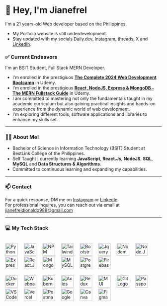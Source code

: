 # 👋 Hey, I'm Jianefrel
<!--<a href="https://app.daily.dev/jianefrel"><img src="https://api.daily.dev/devcards/v2/ZZLpdij3xSX9bASldSl3o.png?type=default&r=sjb" width="356" alt="JianefrelDionaldo's Dev Card"/></a> -->


I'm a 21 years-old Web developer based on the Philippines.
- My Porfolio website is still underdevelopment.
- Stay updated with my socials [Daily.dev](https://app.daily.dev/jianefrel), [Instagram](https://www.instagram.com/jn_devz/), [threads](https://www.threads.net/@jn_devz), [X](https://x.com/Jianefrel_D) and [LinkedIn](https://www.linkedin.com/in/jianefrel-dionaldo/).

### ✅ Current Endeavors
I'm an BSIT Student, Full Stack MERN Developer. 
- I'm enrolled in the prestigiuos [**The Complete 2024 Web Development Bootcamp**](https://www.udemy.com/course/the-complete-web-development-bootcamp/?kw=The+complete+2024&src=sac&couponCode=ST10MT8624) in Udemy.
- I'm enrolled in the prestigious [**React, NodeJS, Express & MongoDB - The MERN Fullstack Guide**](https://www.udemy.com/course/react-nodejs-express-mongodb-the-mern-fullstack-guide/?kw=React%2C+NodeJS%2C+Express+%26+MongoDB+-+The+MERN+Fullstack+Guide&src=sac&couponCode=ST10MT8624) in Udemy.
- I am committed to mastering not only the fundamentals taught in my academic curriculum but also gaining practical insights and hands-on experience from the dynamic world of web development.
- I'm exploring different tools, software applications and libraries to enhance my skills set. 
 
--- 
### 👨‍💻 About Me!
- Bachelor of Science in Information Technology (BSIT) Student at BestLink College of the Philippines.
- Self Taught | currently learning **JavaScript**, **React.Js**, **NodeJS**, **SQL**, **MySQL** and **Data Structures & Algorithms**.
- Committed to continuous learning and expanding my capabilities.

---

### 📫 Contact

For a quick response, DM me on [Instagram](https://www.instagram.com/jian.dionaldo/) or [LinkedIn](https://www.linkedin.com/in/jianefrel-dionaldo/).<br>
For professional inquires, you can reach out via email at [jianefreldionaldo988@gmail.com](mailto:jianefreldionaldo988@gmail.com) 

---

### 💻  My Tech Stack

<br clear="both">

<div align="left">
 <a href="https://www.python.org/" target="_blank"><img src="https://cdn.jsdelivr.net/gh/devicons/devicon@latest/icons/python/python-original.svg" height="40" alt="Python Logo" /></a>
 <img width="12" />
 <a href="https://www.javascript.com/" target="_blank"><img src="https://cdn.jsdelivr.net/gh/devicons/devicon@latest/icons/javascript/javascript-original.svg" height="40" alt="JavaScript Logo" /></a>
 <img width="12" />
 <a href="https://www.npmjs.com/" target="_blank"><img src="https://cdn.jsdelivr.net/gh/devicons/devicon@latest/icons/npm/npm-original-wordmark.svg" height="40" alt="NPM Logoa" /></a>
 <img width="12" />
 <a href="https://tailwindcss.com/" target="_blank"><img src="https://cdn.jsdelivr.net/gh/devicons/devicon@latest/icons/tailwindcss/tailwindcss-original.svg" height="40" alt="Tailwind CSS Logo" /></a>
 <img width="12" />
 <a href="https://getbootstrap.com/" target="_blank"><img src="https://cdn.jsdelivr.net/gh/devicons/devicon@latest/icons/bootstrap/bootstrap-original.svg" height="40" alt="Bootstrap Logo" /></a>
 <img width="12" />
 <a href="https://jquery.com/" target="_blank"><img src="https://cdn.jsdelivr.net/gh/devicons/devicon@latest/icons/jquery/jquery-original.svg" height="40" alt="Jquery Logo" /></a>
 <img width="12" />
 <a href="https://nodemon.io/" target="_blank"><img src="https://cdn.jsdelivr.net/gh/devicons/devicon@latest/icons/nodemon/nodemon-original.svg" height="40" alt="Nodemon Logo" /></a>
 <img width="12" />
 <a href="https://nodejs.org/en" target="_blank"><img src="https://cdn.jsdelivr.net/gh/devicons/devicon@latest/icons/nodejs/nodejs-original.svg" height="40" alt="Node.Js Logo" /></a>
 <img width="12" />
 <a href="https://expressjs.com/" target="_blank"><img src="https://cdn.jsdelivr.net/gh/devicons/devicon@latest/icons/express/express-original.svg" height="40" alt="Express.Js Logo" /></a>
 <img width="12" />
 <a href="https://react.dev/" target="_blank"><img src="https://cdn.jsdelivr.net/gh/devicons/devicon@latest/icons/react/react-original.svg" height="40" alt="React.Js Logo"/></a>
 <img width="12" />
 <a href="https://www.mongodb.com/" target="_blank"><img src="https://cdn.jsdelivr.net/gh/devicons/devicon@latest/icons/mongodb/mongodb-original.svg" height="40" alt="MongoDB Logo" /></a>
 <img width="12" />
 <a href="https://www.mysql.com/" target="_blank"><img src="https://cdn.jsdelivr.net/gh/devicons/devicon@latest/icons/mysql/mysql-original.svg" height="40" alt="MySQL Logo" /></a>
 <img width="12" />
 <a href="https://www.postgresql.org/" target="_blank"><img src="https://cdn.jsdelivr.net/gh/devicons/devicon@latest/icons/postgresql/postgresql-original.svg" height="40" alt="PostgreSQL Logo" /></a>
 <img width="12" />
 <a href="https://firebase.google.com/" target="_blank"><img src="https://cdn.jsdelivr.net/gh/devicons/devicon@latest/icons/firebase/firebase-original.svg" height="40" alt="Firebase Logo" /></a>
 <br clear="both">
 <br clear="both">
 <a href="https://www.docker.com/" target="_blank"><img src="https://cdn.jsdelivr.net/gh/devicons/devicon@latest/icons/docker/docker-original.svg" height="40" alt="Docker Logo" /></a>
 <img width="12" />
 <a href="https://webpack.js.org/" target="_blank"><img src="https://cdn.jsdelivr.net/gh/devicons/devicon@latest/icons/webpack/webpack-original.svg" height="40" alt="Webpack logo" /></a>
 <img width="12" />
 <a href="https://kubernetes.io/" target="_blank"><img src="https://cdn.jsdelivr.net/gh/devicons/devicon@latest/icons/kubernetes/kubernetes-original.svg" height="40" alt="Kubernetes Logo" /></a>
 <img width="12" />
 <a href="https://axios-http.com/" target="_blank"><img src="https://cdn.jsdelivr.net/gh/devicons/devicon@latest/icons/axios/axios-plain.svg" height="40" alt="Axios Logo" /></a>
 <img width="12" />
 <a href="https://redux.js.org/" target="_blank"><img src="https://cdn.jsdelivr.net/gh/devicons/devicon@latest/icons/redux/redux-original.svg" height="40" alt="Redux Logo" /></a>
 <img width="12" />
 <a href="https://mui.com/" target="_blank"><img src="https://cdn.jsdelivr.net/gh/devicons/devicon@latest/icons/materialui/materialui-original.svg" height="40" alt="MUI Logo" /></a>
 <img width="12" />
 <a href="https://git-scm.com/" target="_blank"><img src="https://cdn.jsdelivr.net/gh/devicons/devicon@latest/icons/git/git-original.svg" height="40" alt="Git Logo" /></a>
 <img width="12" />
 <a href="https://www.passportjs.org/" target="_blank"><img src="https://seeklogo.com/images/P/passport-logo-16D89B2F37-seeklogo.com.png" height="40" alt="Passport Js Logo" /></a>
 <img width="12" />
 <a href="https://code.visualstudio.com/" target="_blank"><img src="https://cdn.jsdelivr.net/gh/devicons/devicon@latest/icons/vscode/vscode-original.svg" height="40" alt="VSCode Logo" /></a>
 <img width="12" />
 <a href="https://vercel.com/" target="_blank"><img src="https://cdn.jsdelivr.net/gh/devicons/devicon@latest/icons/vercel/vercel-original.svg" height="40" alt="Vercel Logo" /></a>
 <img width="12" />
 <a href="https://www.postman.com/" target="_blank"><img src="https://cdn.jsdelivr.net/gh/devicons/devicon@latest/icons/postman/postman-original.svg" height="40" alt="Postman Logo" /></a>
 <img width="12" />
 <a href="https://cloud.google.com/" target="_blank"><img src="https://cdn.jsdelivr.net/gh/devicons/devicon@latest/icons/googlecloud/googlecloud-original.svg" height="40" alt="Google Cloud Logo" /></a>
 <img width="12" />
 <a href="https://www.canva.com/" target="_blank"><img src="https://cdn.jsdelivr.net/gh/devicons/devicon@latest/icons/canva/canva-original.svg" height="40" alt="Canva Logo" /></a>
 <img width="12" />
 <a href="https://www.figma.com/" target="_blank"><img src="https://cdn.jsdelivr.net/gh/devicons/devicon@latest/icons/figma/figma-original.svg" height="40" alt="Figma Logo" /></a>
</div>

<!--
![HTML5](https://img.shields.io/badge/html5-%23E34F26.svg?style=for-the-badge&logo=html5&logoColor=white)
![CSS3](https://img.shields.io/badge/css3-%231572B6.svg?style=for-the-badge&logo=css3&logoColor=white)
![JavaScript](https://img.shields.io/badge/javascript-%23323330.svg?style=for-the-badge&logo=javascript&logoColor=%23F7DF1E)
![JQuery](https://img.shields.io/badge/jquery-%23131B28.svg?style=for-the-badge&logo=jquery&logoColor=%2378cff5)
![Bootstrap](https://img.shields.io/badge/bootstrap-%23563D7C.svg?style=for-the-badge&logo=bootstrap&logoColor=white)
![TailwindCSS](https://img.shields.io/badge/tailwind%20css-%2338B2AC.svg?style=for-the-badge&logo=tailwind-css&logoColor=white)
![React](https://img.shields.io/badge/react-%2320232a.svg?style=for-the-badge&logo=react&logoColor=%2361DAFB)
![Node JS](https://img.shields.io/badge/Node%20JS-black?style=for-the-badge&logo=node.js&logoColor=green)
![NPM](https://img.shields.io/badge/NPM-%23CC3534?style=for-the-badge&logo=npm&logoColor=white)
![MySQL](https://img.shields.io/badge/MySQL-%2300758F?style=for-the-badge&logo=MySql&logoColor=white)
![Figma](https://img.shields.io/badge/figma-6527BE.svg?style=for-the-badge&logo=figma&logoColor=white)
![Git](https://img.shields.io/badge/git-%232b3137.svg?style=for-the-badge&logo=git&logoColor=%23F1502F)
![Github](https://img.shields.io/badge/github-%2324292d.svg?style=for-the-badge&logo=github&logoColor=%23ffffff)

-->

<!--
---
### 🚀  Top Lang

![Top Langs](https://github-readme-stats.vercel.app/api/top-langs/?username=JianefrelDionaldo&layout=compact&theme=light) <br>
-->

<!--
---
### 📊  Github Metrics
  <img src="https://github-readme-stats.vercel.app/api?username=JianefrelDionaldo&theme=tokyonight&show_icons=true&hide_border=true&count_private=true" alt="Err-Stats"/>
  <img src="https://github-readme-streak-stats.herokuapp.com?user=JianefrelDionaldo&theme=tokyonight&hide_border=true" alt="Err-stats"/> <br>

---

### 👨‍💻  Profile Visits:

![Profile Views](https://komarev.com/ghpvc/?username=jianefreldionaldo&label=Profile%20views&color=0e75b6&style=flat)
-->
